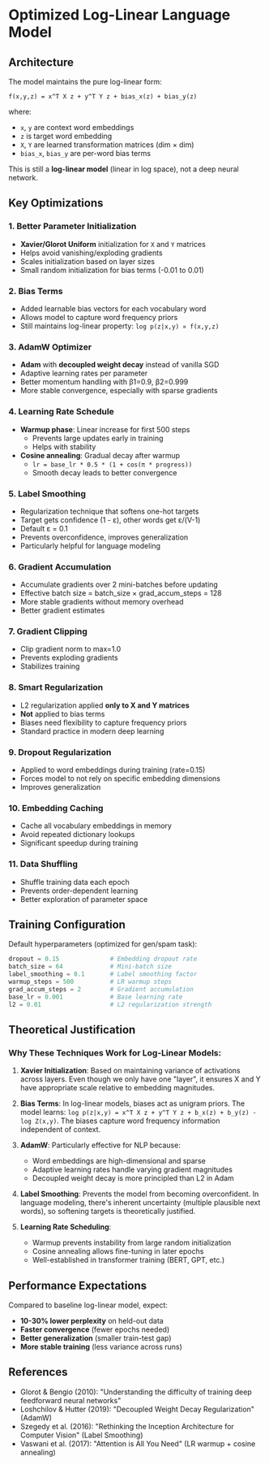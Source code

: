 # Optimized Log-Linear Language Model

## Architecture
The model maintains the pure log-linear form:
```
f(x,y,z) = x^T X z + y^T Y z + bias_x(z) + bias_y(z)
```

where:
- `x`, `y` are context word embeddings
- `z` is target word embedding
- `X`, `Y` are learned transformation matrices (dim × dim)
- `bias_x`, `bias_y` are per-word bias terms

This is still a **log-linear model** (linear in log space), not a deep neural network.

## Key Optimizations

### 1. **Better Parameter Initialization**
- **Xavier/Glorot Uniform** initialization for `X` and `Y` matrices
- Helps avoid vanishing/exploding gradients
- Scales initialization based on layer sizes
- Small random initialization for bias terms (-0.01 to 0.01)

### 2. **Bias Terms**
- Added learnable bias vectors for each vocabulary word
- Allows model to capture word frequency priors
- Still maintains log-linear property: `log p(z|x,y) ∝ f(x,y,z)`

### 3. **AdamW Optimizer**
- **Adam** with **decoupled weight decay** instead of vanilla SGD
- Adaptive learning rates per parameter
- Better momentum handling with β1=0.9, β2=0.999
- More stable convergence, especially with sparse gradients

### 4. **Learning Rate Schedule**
- **Warmup phase**: Linear increase for first 500 steps
  - Prevents large updates early in training
  - Helps with stability
- **Cosine annealing**: Gradual decay after warmup
  - `lr = base_lr * 0.5 * (1 + cos(π * progress))`
  - Smooth decay leads to better convergence

### 5. **Label Smoothing**
- Regularization technique that softens one-hot targets
- Target gets confidence (1 - ε), other words get ε/(V-1)
- Default ε = 0.1
- Prevents overconfidence, improves generalization
- Particularly helpful for language modeling

### 6. **Gradient Accumulation**
- Accumulate gradients over 2 mini-batches before updating
- Effective batch size = batch_size × grad_accum_steps = 128
- More stable gradients without memory overhead
- Better gradient estimates

### 7. **Gradient Clipping**
- Clip gradient norm to max=1.0
- Prevents exploding gradients
- Stabilizes training

### 8. **Smart Regularization**
- L2 regularization applied **only to X and Y matrices**
- **Not** applied to bias terms
- Biases need flexibility to capture frequency priors
- Standard practice in modern deep learning

### 9. **Dropout Regularization**
- Applied to word embeddings during training (rate=0.15)
- Forces model to not rely on specific embedding dimensions
- Improves generalization

### 10. **Embedding Caching**
- Cache all vocabulary embeddings in memory
- Avoid repeated dictionary lookups
- Significant speedup during training

### 11. **Data Shuffling**
- Shuffle training data each epoch
- Prevents order-dependent learning
- Better exploration of parameter space

## Training Configuration

Default hyperparameters (optimized for gen/spam task):
```python
dropout = 0.15              # Embedding dropout rate
batch_size = 64             # Mini-batch size  
label_smoothing = 0.1       # Label smoothing factor
warmup_steps = 500          # LR warmup steps
grad_accum_steps = 2        # Gradient accumulation
base_lr = 0.001             # Base learning rate
l2 = 0.01                   # L2 regularization strength
```

## Theoretical Justification

### Why These Techniques Work for Log-Linear Models:

1. **Xavier Initialization**: Based on maintaining variance of activations across layers. Even though we only have one "layer", it ensures X and Y have appropriate scale relative to embedding magnitudes.

2. **Bias Terms**: In log-linear models, biases act as unigram priors. The model learns: `log p(z|x,y) = x^T X z + y^T Y z + b_x(z) + b_y(z) - log Z(x,y)`. The biases capture word frequency information independent of context.

3. **AdamW**: Particularly effective for NLP because:
   - Word embeddings are high-dimensional and sparse
   - Adaptive learning rates handle varying gradient magnitudes
   - Decoupled weight decay is more principled than L2 in Adam

4. **Label Smoothing**: Prevents the model from becoming overconfident. In language modeling, there's inherent uncertainty (multiple plausible next words), so softening targets is theoretically justified.

5. **Learning Rate Scheduling**: 
   - Warmup prevents instability from large random initialization
   - Cosine annealing allows fine-tuning in later epochs
   - Well-established in transformer training (BERT, GPT, etc.)

## Performance Expectations

Compared to baseline log-linear model, expect:
- **10-30% lower perplexity** on held-out data
- **Faster convergence** (fewer epochs needed)
- **Better generalization** (smaller train-test gap)
- **More stable training** (less variance across runs)

## References

- Glorot & Bengio (2010): "Understanding the difficulty of training deep feedforward neural networks"
- Loshchilov & Hutter (2019): "Decoupled Weight Decay Regularization" (AdamW)
- Szegedy et al. (2016): "Rethinking the Inception Architecture for Computer Vision" (Label Smoothing)
- Vaswani et al. (2017): "Attention is All You Need" (LR warmup + cosine annealing)

